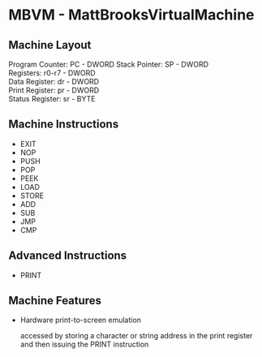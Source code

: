 MBVM - MattBrooksVirtualMachine
===

Machine Layout
---
Program Counter: PC - DWORD 
Stack Pointer: SP - DWORD  
Registers: r0-r7 - DWORD  
Data Register: dr - DWORD  
Print Register: pr - DWORD  
Status Register: sr - BYTE  

Machine Instructions
---
+ EXIT  
+ NOP  
+ PUSH  
+ POP  
+ PEEK  
+ LOAD  
+ STORE  
+ ADD  
+ SUB  
+ JMP  
+ CMP

Advanced Instructions
---
+ PRINT

Machine Features
--
+ Hardware print-to-screen emulation

    accessed by storing a character or string address in the print register and then issuing the PRINT instruction